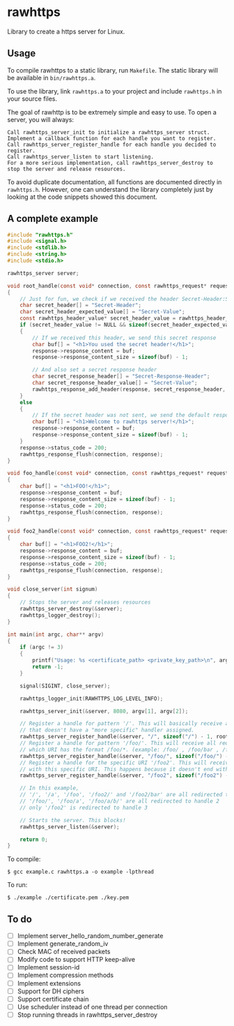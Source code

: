 # rawhttps

Library to create a https server for Linux.

## Usage

To compile rawhttps to a static library, run `Makefile`. The static library will be available in `bin/rawhttps.a`.

To use the library, link `rawhttps.a` to your project and include `rawhttps.h` in your source files.

The goal of rawhttp is to be extremely simple and easy to use. To open a server, you will always:

    Call rawhttps_server_init to initialize a rawhttps_server struct.
    Implement a callback function for each handle you want to register.
    Call rawhttps_server_register_handle for each handle you decided to register.
    Call rawhttps_server_listen to start listening.
    For a more serious implementation, call rawhttps_server_destroy to stop the server and release resources.

To avoid duplicate documentation, all functions are documented directly in `rawhttps.h`. However, one can understand the library completely just by looking at the code snippets showed this document.

## A complete example

```C
#include "rawhttps.h"
#include <signal.h>
#include <stdlib.h>
#include <string.h>
#include <stdio.h>

rawhttps_server server;

void root_handle(const void* connection, const rawhttps_request* request, rawhttps_response* response)
{
	// Just for fun, we check if we received the header Secret-Header:Secret-Value
	char secret_header[] = "Secret-Header";
	char secret_header_expected_value[] = "Secret-Value";
	const rawhttps_header_value* secret_header_value = rawhttps_header_get(&request->header, secret_header, sizeof(secret_header) - 1);
	if (secret_header_value != NULL && sizeof(secret_header_expected_value) - 1 == secret_header_value->value_size && !strncmp(secret_header_value->value, secret_header_expected_value, sizeof(secret_header_expected_value) - 1))
	{
		// If we received this header, we send this secret response
		char buf[] = "<h1>You used the secret header!</h1>";
		response->response_content = buf;
		response->response_content_size = sizeof(buf) - 1;

		// And also set a secret response header
		char secret_response_header[] = "Secret-Response-Header";
		char secret_response_header_value[] = "Secret-Value";
		rawhttps_response_add_header(response, secret_response_header, sizeof(secret_response_header) - 1, secret_response_header_value, sizeof(secret_response_header_value) - 1);
	}
	else
	{
		// If the secret header was not sent, we send the default response.
		char buf[] = "<h1>Welcome to rawhttps server!</h1>";
		response->response_content = buf;
		response->response_content_size = sizeof(buf) - 1;
	}
	response->status_code = 200;
	rawhttps_response_flush(connection, response);
}

void foo_handle(const void* connection, const rawhttps_request* request, rawhttps_response* response)
{
	char buf[] = "<h1>FOO!</h1>";
	response->response_content = buf;
	response->response_content_size = sizeof(buf) - 1;
	response->status_code = 200;
	rawhttps_response_flush(connection, response);
}

void foo2_handle(const void* connection, const rawhttps_request* request, rawhttps_response* response)
{
	char buf[] = "<h1>FOO2!</h1>";
	response->response_content = buf;
	response->response_content_size = sizeof(buf) - 1;
	response->status_code = 200;
	rawhttps_response_flush(connection, response);
}

void close_server(int signum)
{
	// Stops the server and releases resources
	rawhttps_server_destroy(&server);
	rawhttps_logger_destroy();
}

int main(int argc, char** argv)
{
	if (argc != 3)
	{
		printf("Usage: %s <certificate_path> <private_key_path>\n", argv[0]);
		return -1;
	}

	signal(SIGINT, close_server);

	rawhttps_logger_init(RAWHTTPS_LOG_LEVEL_INFO);

	rawhttps_server_init(&server, 8080, argv[1], argv[2]);

	// Register a handle for pattern '/'. This will basically receive all requests
	// that doesn't have a "more specific" handler assigned.
	rawhttps_server_register_handle(&server, "/", sizeof("/") - 1, root_handle);
	// Register a handle for pattern '/foo/'. This will receive all requests
	// which URI has the format /foo/*. (example: /foo/ , /foo/bar , /foo/bar/daz)
	rawhttps_server_register_handle(&server, "/foo/", sizeof("/foo/") - 1, foo_handle);
	// Register a handle for the specific URI '/foo2'. This will receive only requests
	// with this specific URI. This happens because it doesn't end with a slash.
	rawhttps_server_register_handle(&server, "/foo2", sizeof("/foo2") - 1, foo2_handle);

	// In this example,
	// '/', '/a', '/foo', '/foo2/' and '/foo2/bar' are all redirected to handle 1
	// '/foo/', '/foo/a', '/foo/a/b/' are all redirected to handle 2
	// only '/foo2' is redirected to handle 3

	// Starts the server. This blocks!
	rawhttps_server_listen(&server);

	return 0;
}
```

To compile:

```
$ gcc example.c rawhttps.a -o example -lpthread
```

To run:

```
$ ./example ./certificate.pem ./key.pem
```

## To do
- [ ] Implement server_hello_random_number_generate
- [ ] Implement generate_random_iv
- [ ] Check MAC of received packets
- [ ] Modify code to support HTTP keep-alive
- [ ] Implement session-id
- [ ] Implement compression methods
- [ ] Implement extensions
- [ ] Support for DH ciphers
- [ ] Support certificate chain
- [ ] Use scheduler instead of one thread per connection
- [ ] Stop running threads in rawhttps_server_destroy
